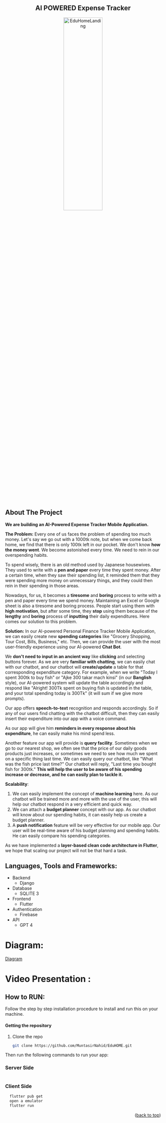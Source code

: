 <div align="center">
  <h2>AI POWERED Expense Tracker</h2>
  <img src="https://github.com/MuntasirNahid/EduHOME/assets/69505101/35756655-eb09-4810-9a35-f032d3cde6cb" alt="EduHomeLanding" width="50%" height="40%">
</div>


## About The Project
**We are building an **AI-Powered Expense Tracker** Mobile Application.**

**The Problem:** Every one of us faces the problem of spending too much money. Let's say we go out with a 1000tk note, but when we come back home, we find that there is only 100tk left in our pocket. We don't know **how the money went**. We become astonished every time. We need to rein in our overspending habits.

To spend wisely, there is an old method used by Japanese housewives. They used to write with a **pen and paper** every time they spent money. After a certain time, when they saw their spending list, it reminded them that they were spending more money on unnecessary things, and they could then rein in their spending in those areas.

Nowadays, for us, it becomes a **tiresome** and **boring** process to write with a pen and paper every time we spend money. Maintaining an Excel or Google sheet is also a tiresome and boring process. People start using them with **high motivation**, but after some time, they **stop** using them because of the **lengthy** and **boring** process of **inputting** their daily expenditures. Here comes our solution to this problem.

**Solution:** In our AI-powered Personal Finance Tracker Mobile Application, we can easily create new **spending categories** like "Grocery Shopping, Tour Cost, Bills, Business," etc. Then, we can provide the user with the most user-friendly experience using our AI-powered **Chat Bot**.

We **don't need to input in an ancient way** like **clicking** and selecting buttons forever. As we are very **familiar with chatting**, we can easily chat with our chatbot, and our chatbot will **create/update** a table for that corresponding expenditure category. For example, when we write "Today I spent 300tk to buy fish" or "Ajke 300 takar mach kinsi" (in our **Banglish** style), our AI-powered system will update the table accordingly and respond like "Alright! 300Tk spent on buying fish is updated in the table, and your total spending today is 300Tk" (it will sum if we give more prompts).

Our app offers **speech-to-text** recognition and responds accordingly. So if any of our users find chatting with the chatbot difficult, then they can easily insert their expenditure into our app with a voice command.

As our app will give him **reminders in every response about his expenditure**, he can easily make his mind spend less.

Another feature our app will provide is **query facility**. Sometimes when we go to our nearest shop, we often see that the price of our daily goods products just increases, or sometimes we need to see how much we spent on a specific thing last time. We can easily query our chatbot, like "What was the fish price last time?" Our chatbot will reply, "Last time you bought fish for 300tk." **This will help the user to be aware of his spending increase or decrease, and he can easily plan to tackle it.**

**Scalability**:

1. We can easily implement the concept of **machine learning** here. As our chatbot will be trained more and more with the use of the user, this will help our chatbot respond in a very efficient and quick way.
2. We can attach a **budget planner** concept with our app. As our chatbot will know about our spending habits, it can easily help us create a budget planner.
3. A **push notification** feature will be very effective for our mobile app. Our user will be real-time aware of his budget planning and spending habits. He can easily compare his spending categories.

As we have implemented a **layer-based clean code architecture in Flutter**, we hope that scaling our project will not be that hard a task.


## Languages, Tools and Frameworks:<a name="tools"></a>

- Backend
    - Django      
- Database
  - SQLITE 3
- Frontend
    - Flutter
- Authentication
    - Firebase
 - API
    - GPT 4



# Diagram:
[Diagram]('https://drive.google.com/drive/folders/10YjCey8Kw3iPaWWyLHw_WO0la7cYNQuE?usp=sharing')


# Video Presentation :








## How to RUN:

Follow the step by step installation procedure to install and run this on your machine.

#### Getting the repository

1. Clone the repo

   ```sh
   git clone https://github.com/MuntasirNahid/EduHOME.git
   ```

Then run the following commands to run your app:

### Server Side
```bash

```

### Client Side
```bash
  flutter pub get
  open a emulator 
  flutter run
```



<p align="right">(<a href="#top">back to top</a>)</p>
